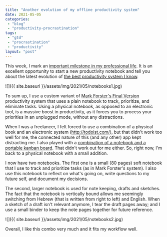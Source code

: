 ```yaml
---
title: "Another evolution of my offline productivity system"
date: 2021-05-05
categories: 
 - "blog"
 - "productivity-procrastination"
tags: 
 - "gtd"
 - "procrastination"
 - "productivity"
layout: "post"
---
```


This week, I mark an [important milestone in my professional life](https://gorelik.net/2021/05/02/a-new-phase-in-my-professional-life/). It is an excellent opportunity to start a new productivity notebook and tell you about the latest evolution of [the best productivity system I know](https://gorelik.net/tag/productivity/).

![]({{ site.baseurl }}/assets/img/2021/05/notebooks1.jpg)

To sum up, I use a custom variant of [Mark Forster's Final Version ](http://archive.constantcontact.com/fs004/1100358239599/archive/1109511856508.html)productivity system that uses a plain notebook to track, prioritize, and eliminate tasks. Using a physical notebook, as opposed to an electronic tool, is a massive boost in productivity, as it forces you to process your priorities in an unplugged mode, without any distractions.

When I was a freelancer, I felt forced to use a combination of a physical book and an electronic system ([<http://todoist.com/>](http://todoist.com/)), but that didn't work too well for me, the connected nature of this (and any other) app kept distracting me. I also played with a [combination of a notebook and a portable kanban board](https://gorelik.net/2019/11/11/a-tangible-productivity-tool-and-a-book-review/). That didn't work out for me either. So, right now, I'm back to a physical notebook with a small addition. 

I now have two notebooks. The first one is a small (80 pages) soft notebook that I use to track and prioritize tasks (as in Mark Forster's system). I also use this notebook to reflect on what's going on, write questions to my future self, and document my decisions.

The second, larger notebook is used for note keeping, drafts and sketches. The fact that the notebook is vertically bound allows me seemingly switching from Hebrew (that is written from right to left) and English. When a sketch of a draft isn't relevant anymore, I tear the draft pages away; and I use a small binder to keep the note pages together for future reference.

![]({{ site.baseurl }}/assets/img/2021/05/notebooks2.jpg)

Overall, I like this combo very much and it fits my workflow well.
